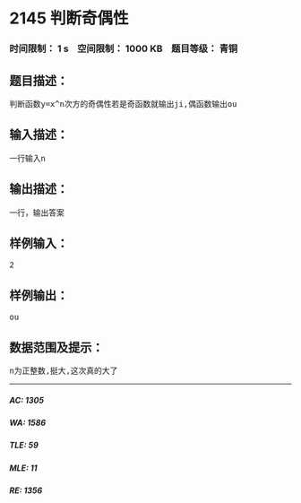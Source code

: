# 2145 判断奇偶性   
### 时间限制： 1 s&nbsp;&nbsp;&nbsp;&nbsp;空间限制： 1000 KB&nbsp;&nbsp;&nbsp;&nbsp;题目等级： 青铜  
## 题目描述：  

<pre>
判断函数y=x^n次方的奇偶性若是奇函数就输出ji,偶函数输出ou
</pre>
  
  
## 输入描述：  

<pre>
一行输入n
</pre>
  
  
## 输出描述：  

<pre>
一行，输出答案
</pre>
  
  
## 样例输入：  

<pre>
2
</pre>
  
  
## 样例输出：  

<pre>
ou
</pre>
  
  
## 数据范围及提示：  

<pre>
n为正整数,挺大,这次真的大了
</pre>
  
  
***  

##### AC: 1305  
##### WA: 1586  
##### TLE: 59  
##### MLE: 11  
##### RE: 1356  
